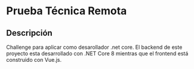 # Prueba Técnica Remota

## Descripción
Challenge para aplicar como desarollador .net core. El backend de este proyecto esta desarrollado con .NET Core 8  mientras que el frontend está construido con Vue.js.

